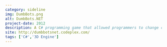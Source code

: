 ```yaml
---
category: sideline
img: DumbBots.png
alt: DumbBots.NET
project-date: 2012
description: A C# programming game that allowed programmers to change code that controlled an AI player in real time.<br/>Featured on Coding4Fun and Channel9.
site: http://dumbbotsnet.codeplex.com/
tags: ['C#','3D Engine']
---
```

